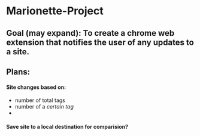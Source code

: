 # Marionette-Project


## Goal (may expand): To create a chrome web extension that notifies the user of any updates to a site.

## Plans:
#### Site changes based on:
- number of total tags
- number of a <i>certain tag</i>
- 
#### Save site to a local destination for comparision?

